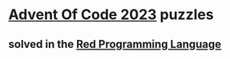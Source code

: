 # [Advent Of Code 2023](https://adventofcode.com) puzzles
## solved in the [Red Programming Language](https://red-lang.org)
